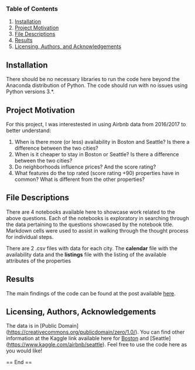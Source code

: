 
### Table of Contents

1. [Installation](#installation)
2. [Project Motivation](#motivation)
3. [File Descriptions](#files)
4. [Results](#results)
5. [Licensing, Authors, and Acknowledgements](#licensing)

## Installation <a name="installation"></a>

There should be no necessary libraries to run the code here beyond the Anaconda distribution of Python.  The code should run with no issues using Python versions 3.*.

## Project Motivation<a name="motivation"></a>

For this project, I was interestested in using Airbnb data from 2016/2017 to better understand:

1. When is there more (or less) availability in Boston and Seattle? Is there a difference between the two cities?
2. When is it cheaper to stay in Boston or Seattle? Is there a difference between the two cities?
3. Do neighborhoods influence prices? And the score rating?
4. What features do the top rated (score rating +90) properties have in common? What is different from the other properties?

## File Descriptions <a name="files"></a>

There are 4 notebooks available here to showcase work related to the above questions. Each of the notebooks is exploratory in searching through the data pertaining to the questions showcased by the notebook title.  Markdown cells were used to assist in walking through the thought process for individual steps.  

There are 2 .csv files with data for each city. The **calendar** file with the availability data and the **listings** file with the listing of the available attributes of the properties

## Results<a name="results"></a>

The main findings of the code can be found at the post available [here](https://medium.com/@josh_2774/how-do-you-become-a-developer-5ef1c1c68711).

## Licensing, Authors, Acknowledgements<a name="licensing"></a>

The data is in [Public Domain] (https://creativecommons.org/publicdomain/zero/1.0/). You can find other information at the Kaggle link available here for [Boston](https://www.kaggle.com/airbnb/boston) and [Seattle] (https://www.kaggle.com/airbnb/seattle).  Feel free to use the code here as you would like! 

== End ==